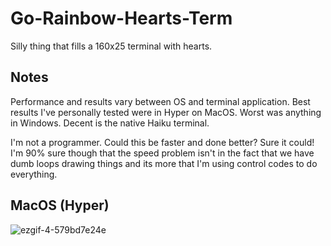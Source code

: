 # Go-Rainbow-Hearts-Term
Silly thing that fills a 160x25 terminal with hearts.

## Notes
Performance and results vary between OS and terminal application. Best results I've personally tested were in Hyper on MacOS. Worst was anything in Windows. Decent is the native Haiku terminal.

I'm not a programmer. Could this be faster and done better? Sure it could! I'm 90% sure though that the speed problem isn't in the fact that we have dumb loops drawing things and its more that I'm using control codes to do everything.

## MacOS (Hyper)
![ezgif-4-579bd7e24e](https://user-images.githubusercontent.com/7362750/178163569-93490c52-62ca-42d8-bf14-3c6eb8841e02.gif)

